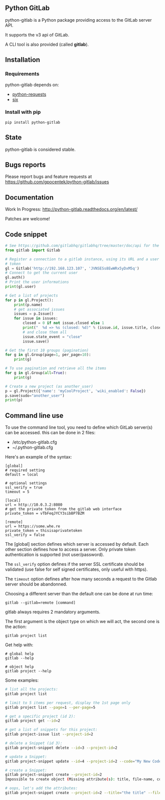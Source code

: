 ## Python GitLab

python-gitlab is a Python package providing access to the GitLab server API.

It supports the v3 api of GitLab.

A CLI tool is also provided (called **gitlab**).

## Installation

### Requirements

python-gitlab depends on:

* [python-requests](http://docs.python-requests.org/en/latest/)
* [six](https://pythonhosted.org/six/)

### Install with pip

`````
pip install python-gitlab
`````

## State

python-gitlab is considered stable.

## Bugs reports

Please report bugs and feature requests at
https://github.com/gpocentek/python-gitlab/issues

## Documentation

Work In Progress: http://python-gitlab.readthedocs.org/en/latest/

Patches are welcome!

## Code snippet

`````python
# See https://github.com/gitlabhq/gitlabhq/tree/master/doc/api for the source.
from gitlab import Gitlab

# Register a connection to a gitlab instance, using its URL and a user private
# token
gl = Gitlab('http://192.168.123.107', 'JVNSESs8EwWRx5yDxM5q')
# Connect to get the current user
gl.auth()
# Print the user informations
print(gl.user)

# Get a list of projects
for p in gl.Project():
    print(p.name)
    # get associated issues
    issues = p.Issue()
    for issue in issues:
        closed = 0 if not issue.closed else 1
        print("  %d => %s (closed: %d)" % (issue.id, issue.title, closed))
        # and close them all
        issue.state_event = "close"
        issue.save()

# Get the first 10 groups (pagination)
for g in gl.Group(page=1, per_page=10):
    print(g)

# To use pagination and retrieve all the items
for g in gl.Group(all=True):
    print(g)

# Create a new project (as another_user)
p = gl.Project({'name': 'myCoolProject', 'wiki_enabled': False})
p.save(sudo="another_user")
print(p)
`````

## Command line use

To use the command line tool, you need to define which GitLab server(s) can be
accessed. this can be done in 2 files:

* /etc/python-gitlab.cfg
* ~/.python-gitlab.cfg

Here's an example of the syntax:

`````
[global]
# required setting
default = local

# optional settings
ssl_verify = true
timeout = 5

[local]
url = http://10.0.3.2:8080
# get the private token from the gitlab web interface
private_token = vTbFeqJYCY3sibBP7BZM

[remote]
url = https://some.whe.re
private_token = thisisaprivatetoken
ssl_verify = false
`````

The [global] section defines which server is accessed by default.
Each other section defines how to access a server. Only private token
authentication is supported (not user/password).

The `ssl_verify` option defines if the server SSL certificate should be
validated (use false for self signed certificates, only useful with https).

The `timeout` option defines after how many seconds a request to the Gitlab
server should be abandonned.

Choosing a different server than the default one can be done at run time:

`````
gitlab --gitlab=remote [command]
`````

gitlab always requires 2 mandatory arguments.

The first argument is the object type on which we will act, the second one is
the action:

`````
gitlab project list
`````

Get help with:

`````
# global help
gitlab --help

# object help
gitlab project --help
`````

Some examples:

`````bash
# list all the projects:
gitlab project list

# limit to 5 items per request, display the 1st page only
gitlab project list --page=1 --per-page=5

# get a specific project (id 2):
gitlab project get --id=2

# get a list of snippets for this project:
gitlab project-issue list --project-id=2

# delete a Snippet (id 3):
gitlab project-snippet delete --id=3 --project-id=2

# update a Snippet:
gitlab project-snippet update --id=4 --project-id=2 --code="My New Code"

# create a Snippet:
gitlab project-snippet create --project-id=2
Impossible to create object (Missing attribute(s): title, file-name, code)

# oops, let's add the attributes:
gitlab project-snippet create --project-id=2 --title="the title" --file-name="the name" --code="the code"
`````
